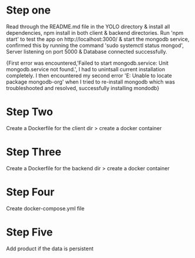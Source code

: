 # Step one
Read through the README.md file in the YOLO directory & install all dependencies, npm install in both client & backend directories. Run 'npm start' to  test the app on http://localhost:3000/ & start the mongodb service, confirmed this by running the command 'sudo systemctl status mongod', Server listening on port 5000 & Database connected successfully.

 {First error was encountered,'Failed to start mongodb.service: Unit mongodb.service not found.', I had to unintsall current installation completely. I then encountered my second error 'E: Unable to locate package mongodb-org' when I tried to re-install mongodb  which was troubleshooted and resolved, successfully installing mondodb}

# Step Two
Create a Dockerfile for the client dir > create a docker container

# Step Three
Create a Dockerfile for the backend dir > create a docker container

# Step Four
Create docker-compose.yml file

# Step Five
Add product
if the data is persistent

 